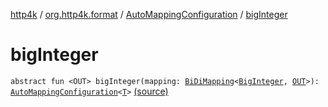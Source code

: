 [http4k](../../index.md) / [org.http4k.format](../index.md) / [AutoMappingConfiguration](index.md) / [bigInteger](./big-integer.md)

# bigInteger

`abstract fun <OUT> bigInteger(mapping: `[`BiDiMapping`](../../org.http4k.lens/-bi-di-mapping/index.md)`<`[`BigInteger`](https://docs.oracle.com/javase/6/docs/api/java/math/BigInteger.html)`, `[`OUT`](big-integer.md#OUT)`>): `[`AutoMappingConfiguration`](index.md)`<`[`T`](index.md#T)`>` [(source)](https://github.com/http4k/http4k/blob/master/http4k-core/src/main/kotlin/org/http4k/format/AutoMappingConfiguration.kt#L17)